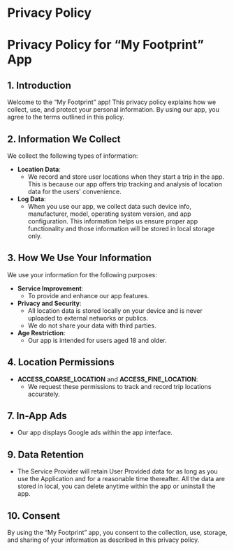 # Privacy Policy

# Privacy Policy for “My Footprint” App

## 1. Introduction

Welcome to the “My Footprint” app! This privacy policy explains how we collect, use, and protect your personal information. By using our app, you agree to the terms outlined in this policy.

## 2. Information We Collect

We collect the following types of information:

- **Location Data**:
    - We record and store user locations when they start a trip in the app. This is because our app offers trip tracking and analysis of location data for the users' convenience.
- **Log Data**:
    - When you use our app, we collect data such device info, manufacturer, model, operating system version, and app configuration. This information helps us ensure proper app functionality and those information will be stored in local storage only.

## 3. How We Use Your Information

We use your information for the following purposes:

- **Service Improvement**:
    - To provide and enhance our app features.
- **Privacy and Security**:
    - All location data is stored locally on your device and is never uploaded to external networks or publics.
    - We do not share your data with third parties.
- **Age Restriction**:
    - Our app is intended for users aged 18 and older.

## 4. Location Permissions

- **ACCESS_COARSE_LOCATION** and **ACCESS_FINE_LOCATION**:
    - We request these permissions to track and record trip locations accurately.

## 7. In-App Ads

- Our app displays Google ads within the app interface.

## 9. Data Retention

- The Service Provider will retain User Provided data for as long as you use the Application and for a reasonable time thereafter. All the data are stored in local, you can delete anytime within the app or uninstall the app.

## 10. Consent

By using the “My Footprint” app, you consent to the collection, use, storage, and sharing of your information as described in this privacy policy.
